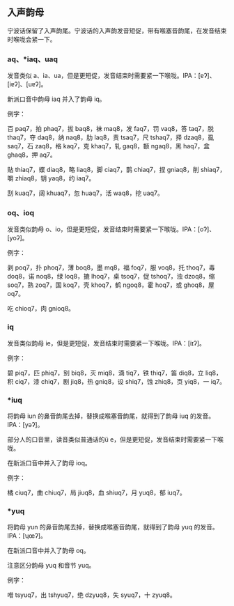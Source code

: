 ## 入声韵母

宁波话保留了入声韵尾。宁波话的入声韵发音短促，带有喉塞音韵尾，在发音结束时喉咙会紧一下。

### aq、\*iaq、uaq

发音类似 a、ia、ua，但是更短促，发音结束时需要紧一下喉咙。IPA：\[ɐʔ\]、\[iɐʔ\]、\[uɐʔ\]。

新派口音中韵母 iaq 并入了韵母 iq。

例字：

百 paq7，拍 phaq7，拔 baq8，袜 maq8，发 faq7，罚 vaq8，答 taq7，脱 thaq7，夺 daq8，纳 naq8，肋 laq8，责 tsaq7，尺 tshaq7，择 dzaq8，虱 saq7，石 zaq8，格 kaq7，克 khaq7，轧 gaq8，额 ngaq8，黑 haq7，盒 ghaq8，押 aq7。

贴 thiaq7，蝶 diaq8，略 liaq8，脚 ciaq7，鹊 chiaq7，捏 gniaq8，削 shiaq7，嚼 zhiaq8，钥 yaq8，约 iaq7。

刮 kuaq7，阔 khuaq7，忽 huaq7，活 waq8，挖 uaq7。

### oq、ioq

发音类似韵母 o、io，但是更短促，发音结束时需要紧一下喉咙。IPA：\[oʔ\]、\[yoʔ\]。

例字：

剥 poq7，扑 phoq7，薄 boq8，墨 mq8，福 foq7，服 voq8，托 thoq7，毒 doq8，诺 noq8，绿 loq8，摝 lhoq7，桌 tsoq7，促 tshoq7，浊 dzoq8，缩 soq7，熟 zoq7，国 koq7，壳 khoq7，鹤 ngoq8，霍 hoq7，或 ghoq8，屋 oq7。

吃 chioq7，肉 gnioq8。

### iq

发音类似韵母 ie，但是更短促，发音结束时需要紧一下喉咙。IPA：\[iɪʔ\]。

例字：

碧 piq7，匹 phiq7，别 biq8，灭 miq8，滴 tiq7，铁 thiq7，笛 diq8，立 liq8，积 ciq7，漆 chiq7，剧 jiq8，热 gniq8，设 shiq7，蚀 zhiq8，页 yiq8，一 iq7。

### \*iuq

将韵母 iun 的鼻音韵尾去掉，替换成喉塞音韵尾，就得到了韵母 iuq 的发音。IPA：\[yəʔ\]。

部分人的口音里，读音类似普通话的ü e，但是更短促，发音结束时需要紧一下喉咙。

在新派口音中并入了韵母 ioq。

例字：

橘 ciuq7，曲 chiuq7，局 jiuq8，血 shiuq7，月 yuq8，郁 iuq7。

### \*yuq

将韵母 yun 的鼻音韵尾去掉，替换成喉塞音韵尾，就得到了韵母 yuq 的发音。IPA：\[ʮœʔ\]。

在新派口音中并入了韵母 oq。

注意区分韵母 yuq 和音节 yuq。

例字：

唶 tsyuq7，出 tshyuq7，绝 dzyuq8，失 syuq7，十 zyuq8。